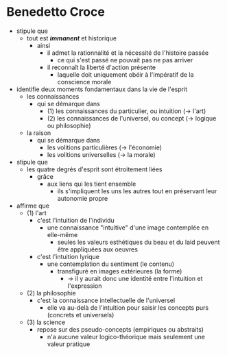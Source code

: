 # Benedetto Croce
- stipule que
  - tout est ***immanent*** et historique
    - ainsi
      - il admet la rationnalité et la nécessité de l'histoire passée
        - ce qui s'est passé ne pouvait pas ne pas arriver
      - il reconnaît la liberté d'action présente
        - laquelle doit uniquement obéir à l'impératif de la conscience morale
- identifie deux moments fondamentaux dans la vie de l'esprit
  - les connaissances
    - qui se démarque dans
      - (1) les connaissances du particulier, ou intuition (→ l'art)
      - (2) les connaissances de l'universel, ou concept (→ logique ou philosophie)
  - la raison
    - qui se démarque dans
      - les volitions particulières (→ l'économie)
      - les volitions universelles (→ la morale)
- stipule que
  - les quatre degrés d'esprit sont étroitement liées
    - grâce
      - aux liens qui les tient ensemble
        - ils s'impliquent les uns les autres tout en préservant leur autonomie propre
- affirme que
  - (1) l'art
    - c'est l'intuition de l'individu
      - une connaissance "intuitive" d'une image contemplée en elle-même
        - seules les valeurs esthétiques du beau et du laid peuvent être appliquées aux oeuvres
    - c'est l'intuition lyrique
      - une contemplation du sentiment (le contenu)
        - transfiguré en images extérieures (la forme)
          - → il y aurait donc une identité entre l'intuition et l'expression
  - (2) la philosophie
    - c'est la connaissance intellectuelle de l'universel
      - elle va au-delà de l'intuition pour saisir les concepts purs (concrets et universels)
  - (3) la science
    - repose sur des pseudo-concepts (empiriques ou abstraits)
      - n'a aucune valeur logico-théorique mais seulement une valeur pratique            
